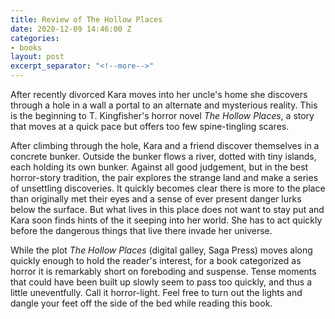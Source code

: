 ```yaml
---
title: Review of The Hollow Places
date: 2020-12-09 14:46:00 Z
categories:
- books
layout: post
excerpt_separator: "<!--more-->"
---
```


After recently divorced Kara moves into her uncle's home she discovers through a hole in a wall a portal to an alternate and mysterious reality. This is the beginning to T. Kingfisher's horror novel *The Hollow Places*, a story that moves at a quick pace but offers too few spine-tingling scares.<!--more-->

After climbing through the hole, Kara and a friend discover themselves in a concrete bunker. Outside the bunker flows a river, dotted with tiny islands, each holding its own bunker. Against all good judgement, but in the best horror-story tradition, the pair explores the strange land and make a series of unsettling discoveries. It quickly becomes clear there is more to the place than originally met their eyes and a sense of ever present danger lurks below the surface. But what lives in this place does not want to stay put and Kara soon finds hints of the it seeping into her world. She has to act quickly before the dangerous things that live there invade her universe.

While the plot *The Hollow Places* (digital galley, Saga Press) moves along quickly enough to hold the reader's interest, for a book categorized as horror it is remarkably short on foreboding and suspense. Tense moments that could have been built up slowly seem to pass too quickly, and thus a little uneventfully. Call it horror-light. Feel free to turn out the lights and dangle your feet off the side of the bed while reading this book.
